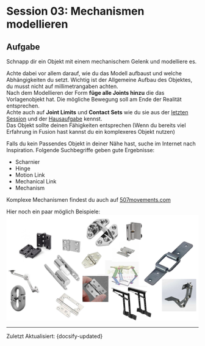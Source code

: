 # Session 03: Mechanismen modellieren 

## Aufgabe 

Schnapp dir ein Objekt mit einem mechanischem Gelenk und modelliere es. 

Achte dabei vor allem darauf, wie du das Modell aufbaust und welche Abhängigkeiten du setzt. 
Wichtig ist der Allgemeine Aufbau des Objektes, du musst nicht auf millimetrangaben achten.  
Nach dem Modellieren der Form **füge alle Joints hinzu** die das Vorlagenobjekt hat. Die mögliche Bewegung soll am Ende der Realität entsprechen.  
Achte auch auf **Joint Limits** und **Contact Sets** wie du sie aus der [letzten Session](/Fusion_360_Advanced/CAD2_Session02.md) und der [Hausaufgabe](/Fusion_360_Advanced/CAD2_Session02?id=homework) kennst.  
Das Objekt sollte deinen Fähigkeiten entsprechen (Wenn du bereits viel Erfahrung in Fusion hast kannst du ein komplexeres Objekt nutzen)

Falls du kein Passendes Objekt in deiner Nähe hast, suche im Internet nach Inspiration. Folgende Suchbegriffe geben gute Ergebnisse: 
- Scharnier
- Hinge 
- Motion Link 
- Mechanical Link 
- Mechanism 

Komplexe Mechanismen findest du auch auf [507movements.com](http://507movements.com/index10.html)

Hier noch ein paar möglich Beispiele: 
![mechanismen](hinges01.png)


_______

Zuletzt Aktualisiert: 
{docsify-updated}
